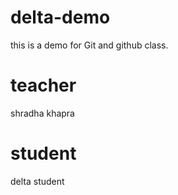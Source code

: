 # delta-demo
this is a demo for Git and github class.

# teacher 
shradha khapra

# student
delta student
